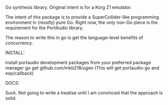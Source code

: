 Go synthesis library. Original intent is for a Korg Z1 emulator.

The intent of this package is to provide a SuperCollider-like programming environment in (mostly) pure Go. Right now, the only non-Go piece is the requirement for the PortAudio library.

The reason to write this in go is get the language-level benefits of concurrency.

INSTALL:

install portaudio development packages from your preferred package manager
go get github.com/mkb218/ugen
(This will get portaudio-go and exp/callback)

DOCS:

Suck. Not going to write a treatise until I am convinced that the approach is solid.
